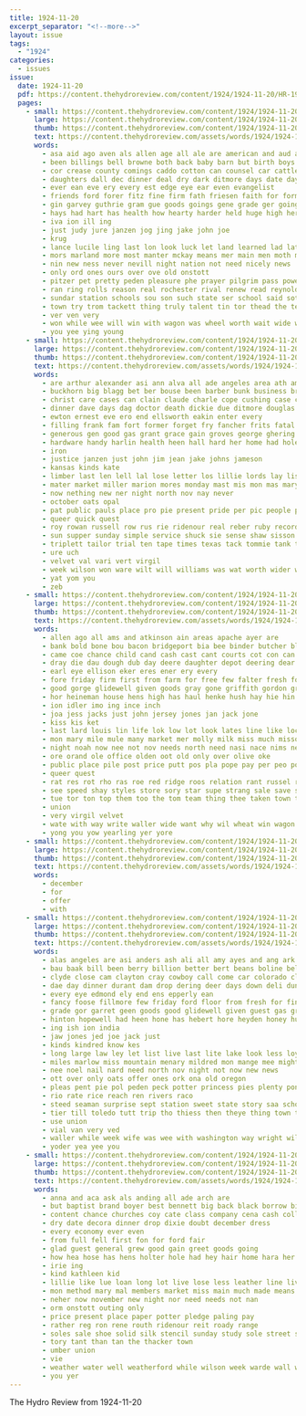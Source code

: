 ```yaml
---
title: 1924-11-20
excerpt_separator: "<!--more-->"
layout: issue
tags:
  - "1924"
categories:
  - issues
issue:
  date: 1924-11-20
  pdf: https://content.thehydroreview.com/content/1924/1924-11-20/HR-1924-11-20.pdf
  pages:
    - small: https://content.thehydroreview.com/content/1924/1924-11-20/small/HR-1924-11-20-01.jpg
      large: https://content.thehydroreview.com/content/1924/1924-11-20/large/HR-1924-11-20-01.jpg
      thumb: https://content.thehydroreview.com/content/1924/1924-11-20/thumbnails/HR-1924-11-20-01.jpg
      text: https://content.thehydroreview.com/assets/words/1924/1924-11-20/HR-1924-11-20-01.txt
      words:
        - asa aid ago aven als allen age all ale are american and aud armstrong ald ane
        - been billings bell browne both back baby barn but birth boys best bales begin brothers blum bill big breath blind body bells buys beau busi business bet brings
        - cor crease county comings caddo cotton can counsel car cattle churches count cecil city cot comes cake cox church cook cheer cause clark come came company coates
        - daughters dall dec dinner deal dry dark ditmore days date day during demo daughter din daugherty dear dow due
        - ever ean eve ery every est edge eye ear even evangelist
        - friends ford forer fitz fine firm fath friesen faith for former friend far fix forward front flower felton fast first few filling from farmer fie fae fore farm fight feast friday freshman
        - gin garvey guthrie gram gue goods goings gene grade ger going good guy ground given golf gas glad ganes george gift gui
        - hays had hart has health how hearty harder held huge high hereford honor home hamilton harness hes hold him halls her harvest heidebrecht heart hydro
        - iva ion ill ing
        - just judy jure janzen jog jing jake john joe
        - krug
        - lance lucile ling last lon look luck let land learned lad late large long life layman lond love lady live lasater lemon little letter looke ley lessen lowe leow leen
        - mors marland more most manter mckay means mer main men moth man mae might made mark miss much mildred minn mose mar mont milestone members mis
        - nin new ness never nevill night nation not need nicely news
        - only ord ones ours over ove old onstott
        - pitzer pet pretty peden pleasure phe prayer pilgrim pass power per peace plenty patrick phelps pro phillip part people prise peper paper pelton price pastor place pay present palace
        - ran ring rolls reason real rochester rival renew read reynolds rise roll
        - sundar station schools sou son such state ser school said sot step set stock session standing say sisson surprise sales stake store sun sunda she soul sur simpson share special shall shock sigh season second shore spencer saturday slow sons sah sul soon
        - town try trom tackett thing truly talent tin tor thead the tention tine tart ton team too them times trip tura than
        - ver ven very
        - won while wee will win with wagon was wheel worth wait wide way weeks week weather william walter welcome well went woodward
        - you yee ying young
    - small: https://content.thehydroreview.com/content/1924/1924-11-20/small/HR-1924-11-20-02.jpg
      large: https://content.thehydroreview.com/content/1924/1924-11-20/large/HR-1924-11-20-02.jpg
      thumb: https://content.thehydroreview.com/content/1924/1924-11-20/thumbnails/HR-1924-11-20-02.jpg
      text: https://content.thehydroreview.com/assets/words/1924/1924-11-20/HR-1924-11-20-02.txt
      words:
        - are arthur alexander asi ann alva all ade angeles area ath amy ara abe annie and ana adler arth addison auxier
        - buckhorn big blagg bet ber bouse been barber bunk business bring buy ban best bill bible back bank bert but bryan bernice burgman braly block banks
        - christ care cases can clain claude charle cope cushing case call clinton che collier cast chance cedar came cara china class cure charlie chief cox cashier church corn crease cake craft caller clock city county carl canton colorado cellers chas
        - dinner dave days dag doctor death dickie due ditmore douglas daughter dress dude dean day duy dance
        - ewton ernest eve ero end ellsworth eakin enter every
        - filling frank fam fort former forget fry fancher frits fatal felton fine fight friday fund few from for freed first fillmore
        - generous gen good gas grant grace gain groves george ghering gra guard georgie guest green grew
        - hardware handy harlin health heen hall hard her home had hole hervert has hatfield hus hydro harry herndon hore hantz hyde honor homes huy hour
        - iron
        - justice janzen just john jim jean jake johns jameson
        - kansas kinds kate
        - limber last len lell lal lose letter los lillie lords lay list lai lung line left lary lovely
        - mater market miller marion mores monday mast mis mon mas mary minis magnolia mare miles mil morse mati matter minister miss
        - now nething new ner night north nov nay never
        - october oats opal
        - pat public pauls place pro pie present pride per pic people pall pope paxton person pitzer perry parley pho peace
        - queer quick quest
        - roy rowan russell row rus rie ridenour real reber ruby record rosie rece ready rockhold rom range ron ren reach ridge
        - sun supper sunday simple service shuck sie sense shaw sisson spain sund square stately sone south stevens school sister strong sick station suits son sal saturday stamp sewing state second
        - triplett tailor trial ten tape times texas tack tommie tank tommy tine trong try trip the tue than thousand taylor tony tick thomas thurs them tom
        - ure uch
        - velvet val vari vert virgil
        - week wilson won ware wilt will williams was wat worth wider well war washita wie wife watch work white weatherford warden wool with word
        - yat yom you
        - zeb
    - small: https://content.thehydroreview.com/content/1924/1924-11-20/small/HR-1924-11-20-03.jpg
      large: https://content.thehydroreview.com/content/1924/1924-11-20/large/HR-1924-11-20-03.jpg
      thumb: https://content.thehydroreview.com/content/1924/1924-11-20/thumbnails/HR-1924-11-20-03.jpg
      text: https://content.thehydroreview.com/assets/words/1924/1924-11-20/HR-1924-11-20-03.txt
      words:
        - allen ago all ams and atkinson ain areas apache ayer are
        - bank bold bone bou bacon bridgeport bia bee binder butcher black band but bute bow busi brave best buyers bradley bay bale blew bot buy both been broom
        - came coe chance child cand cash cast cant courts cot con can clerk corn cattle cane come cala credit chair chronic chant cotton city cause cheap car
        - dray die dau dough dub day deere daughter depot deering dear dec date dinner december days
        - earl eye ellison eker eres ener ery every
        - fore friday firm first from farm for free few falter fresh fon
        - good gorge glidewell given goods gray gone griffith gordon grain
        - hor heineman house hens high has haul henke hush hay hie hin held hae harvey home holstein had hard hares head hare hart hes hedges hill hands hole harness hunter him hydro
        - ion idler imo ing ince inch
        - joa jess jacks just john jersey jones jan jack jone
        - kiss kis ket
        - last lard louis lin life lok low lot look lates line like loc lega
        - mon mary mile mule many market mer molly milk miss much missouri mare model miles mules more
        - night noah now nee not nov needs north need nasi nace nims nem new note
        - ore orand ole office olden oot old only over olive oke
        - public place pile post price putt pos pla pope pay per peo poor pipes phair pee piano papi princess
        - queer quest
        - rat res rot rho ras roe red ridge roos relation rant russel road rus rowan roll ridenour remo resh range real reader
        - see speed shay styles store sory star supe strang sale save such sick sample short shine safe sell sams school sons sunday saturday shaw south sat service sin smith seach soon sway sour spencer sandlin sele story sow stockton spare sali special
        - tue tor ton top them too the tom team thing thee taken town talk thies taylor tian
        - union
        - very virgil velvet
        - wate with way write waller wide want why wil wheat win wagon wee wild work walk week was wykert wigand ware will while weight white
        - yong you yow yearling yer yore
    - small: https://content.thehydroreview.com/content/1924/1924-11-20/small/HR-1924-11-20-04.jpg
      large: https://content.thehydroreview.com/content/1924/1924-11-20/large/HR-1924-11-20-04.jpg
      thumb: https://content.thehydroreview.com/content/1924/1924-11-20/thumbnails/HR-1924-11-20-04.jpg
      text: https://content.thehydroreview.com/assets/words/1924/1924-11-20/HR-1924-11-20-04.txt
      words:
        - december
        - for
        - offer
        - with
    - small: https://content.thehydroreview.com/content/1924/1924-11-20/small/HR-1924-11-20-05.jpg
      large: https://content.thehydroreview.com/content/1924/1924-11-20/large/HR-1924-11-20-05.jpg
      thumb: https://content.thehydroreview.com/content/1924/1924-11-20/thumbnails/HR-1924-11-20-05.jpg
      text: https://content.thehydroreview.com/assets/words/1924/1924-11-20/HR-1924-11-20-05.txt
      words:
        - alas angeles are asi anders ash ali all amy ayes and ang ark alexander
        - bau baak bill been berry billion better bert beans boline bell bade bake baer best bryant bran butter but bow buy big bet bathe blum blood
        - clyde close cam clayton cray cowboy call come car colorado clinton cuentas county core cheney cost chew cliff con colling clark coupe creek corn company change can counts coffee coa
        - dae day dinner durant dam drop dering deer days down deli dunithan dim during dooley
        - every eye edmond ely end ens epperly ean
        - fancy foose fillmore few friday ford floor from fresh for fine fina famous fisk forest
        - grade gor garret geen goods good glidewell given guest gas gregg gum
        - hinton hopewell had heen hone has hebert hore heyden honey hugo hin holter him hae home hydro hes hee her head hughey
        - ing ish ion india
        - jaw jones jed joe jack just
        - kinds kindred know kes
        - long large law ley let list live last lite lake look less loyd likely los lock lynn
        - miles marlow miss mountain menary mildred mon mange mee might marlena miller made mea man meridian much mcalester money morris medford
        - nee noel nail nard need north nov night not now new news
        - ott over only oats offer ones ork ona old oregon
        - pleas pent pie pol peden peck potter princess pies plenty ponter peed push
        - rio rate rice reach ren rivers raco
        - steed seaman surprise sept station sweet state story saa school show saving stead save sunday sick special sour sar speak smith sanders states sara sander sugar saw south sua sone son second stable stute strong starring supper stock she sand sale shorts saturday sal service
        - tier till toledo tutt trip tho thiess then theye thing town ten tate the tomes them trom tes tips than
        - use union
        - vial van very ved
        - waller while week wife was wee with washington way wright wil will well work word worth wun wish white
        - yoder yea yee you
    - small: https://content.thehydroreview.com/content/1924/1924-11-20/small/HR-1924-11-20-06.jpg
      large: https://content.thehydroreview.com/content/1924/1924-11-20/large/HR-1924-11-20-06.jpg
      thumb: https://content.thehydroreview.com/content/1924/1924-11-20/thumbnails/HR-1924-11-20-06.jpg
      text: https://content.thehydroreview.com/assets/words/1924/1924-11-20/HR-1924-11-20-06.txt
      words:
        - anna and aca ask als anding all ade arch are
        - but baptist brand boyer best bennett big back black borrow bill brown baker boys business border been branson blanke
        - content chance churches coy cate class company cena cash collins come carry city cabin cast cotton cam can church coa
        - dry date decora dinner drop dixie doubt december dress
        - every economy ever even
        - from full fell first fon for ford fair
        - glad guest general grew good gain greet goods going
        - how hea hose has hens holter hole had hey hair home hara her hore
        - irie ing
        - kind kathleen kid
        - lillie like lue loan long lot live lose less leather line living little lon lines lane
        - mon method mary mal members market miss main much made means money men most mallory mayo moore more
        - neher now november new night nor need needs not nan
        - orm onstott outing only
        - price present place paper potter pledge paling pay
        - rather reg ron rene routh ridenour reit roady range
        - soles sale shoe solid silk stencil sunday study sole street southern star soon saturday sire sister shaw session sur student summer sugden ser still season saving sampson style south samples sal scott seek schoo sells special stock see store streng
        - tory tant than tan the thacker town
        - umber union
        - vie
        - weather water well weatherford while wilson week warde wall ways way want winter will was west wee with wear warm
        - you yer
---
```


The Hydro Review from 1924-11-20

<!--more-->

